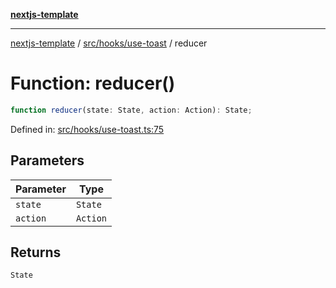 [**nextjs-template**](../../../../README.md)

---

[nextjs-template](../../../../README.md) / [src/hooks/use-toast](../README.md) / reducer

# Function: reducer()

```ts
function reducer(state: State, action: Action): State;
```

Defined in: [src/hooks/use-toast.ts:75](https://github.com/Its-Satyajit/nextjs-template/blob/main/src/hooks/use-toast.ts#L75)

## Parameters

| Parameter | Type     |
| --------- | -------- |
| `state`   | `State`  |
| `action`  | `Action` |

## Returns

`State`
